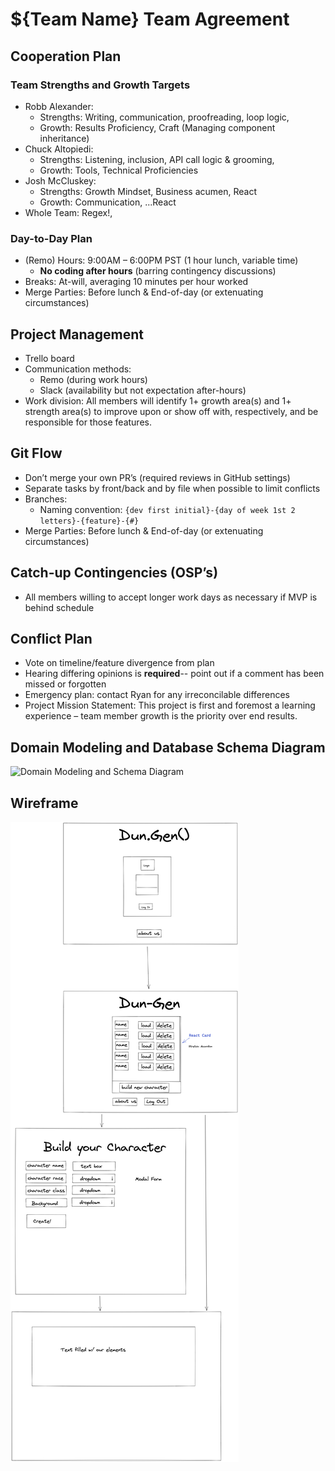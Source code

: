 # ${Team Name} Team Agreement

## Cooperation Plan

### Team Strengths and Growth Targets

* Robb Alexander:
	* Strengths: Writing, communication, proofreading, loop logic, 
	* Growth: Results Proficiency, Craft (Managing component inheritance)
* Chuck Altopiedi: 
	* Strengths: Listening, inclusion, API call logic & grooming,
	* Growth: Tools, Technical Proficiencies
* Josh McCluskey:
	* Strengths: Growth Mindset, Business acumen, React
	* Growth: Communication, ...React
* Whole Team: Regex!,

### Day-to-Day Plan

* (Remo) Hours: 9:00AM – 6:00PM PST (1 hour lunch, variable time)
	* **No coding after hours** (barring contingency discussions)
* Breaks: At-will, averaging 10 minutes per hour worked
* Merge Parties: Before lunch & End-of-day (or extenuating circumstances)

## Project Management

* Trello board
* Communication methods:
	* Remo (during work hours)
	* Slack (availability but not expectation after-hours)
* Work division: All members will identify 1+ growth area(s) and 1+ strength area(s) to improve upon or show off with, respectively, and be responsible for those features.

## Git Flow

* Don’t merge your own PR’s (required reviews in GitHub settings)
* Separate tasks by front/back and by file when possible to limit conflicts
* Branches:
	* Naming convention: `{dev first initial}-{day of week 1st 2 letters}-{feature}-{#}`
* Merge Parties: Before lunch & End-of-day (or extenuating circumstances)

## Catch-up Contingencies (OSP’s)

* All members willing to accept longer work days as necessary if MVP is behind schedule

## Conflict Plan

* Vote on timeline/feature divergence from plan
* Hearing differing opinions is **required**-- point out if a comment has been missed or forgotten
* Emergency plan: contact Ryan for any irreconcilable differences
* Project Mission Statement: This project is first and foremost a learning experience – team member growth is the priority over end results.

## Domain Modeling and Database Schema Diagram

![Domain Modeling and Schema Diagram](/img/dom-data-schema-two.png)

## Wireframe

![Wireframe Design](img/wireframe.png)
